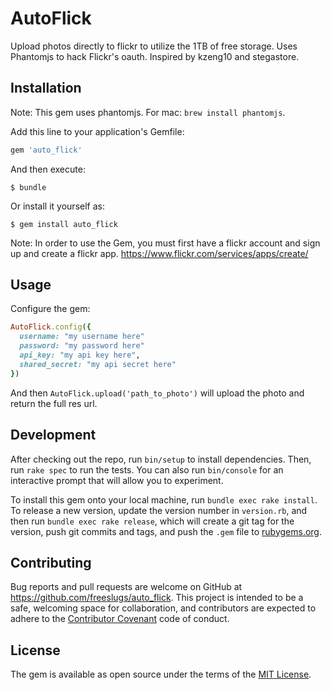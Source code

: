 # AutoFlick

Upload photos directly to flickr to utilize the 1TB of free storage. Uses Phantomjs to hack Flickr's oauth. 
Inspired by kzeng10 and stegastore. 

## Installation

Note: This gem uses phantomjs. For mac: `brew install phantomjs`.

Add this line to your application's Gemfile:

```ruby
gem 'auto_flick'
```

And then execute:

    $ bundle

Or install it yourself as:

    $ gem install auto_flick

Note: In order to use the Gem, you must first have a flickr account and sign up and create a flickr app. https://www.flickr.com/services/apps/create/

## Usage

Configure the gem:

```ruby
AutoFlick.config({
  username: "my username here"
  password: "my password here"
  api_key: "my api key here",
  shared_secret: "my api secret here"
})
```

And then `AutoFlick.upload('path_to_photo')` will upload the photo and return the full res url.

## Development

After checking out the repo, run `bin/setup` to install dependencies. Then, run `rake spec` to run the tests. You can also run `bin/console` for an interactive prompt that will allow you to experiment.

To install this gem onto your local machine, run `bundle exec rake install`. To release a new version, update the version number in `version.rb`, and then run `bundle exec rake release`, which will create a git tag for the version, push git commits and tags, and push the `.gem` file to [rubygems.org](https://rubygems.org).

## Contributing

Bug reports and pull requests are welcome on GitHub at https://github.com/freeslugs/auto_flick. This project is intended to be a safe, welcoming space for collaboration, and contributors are expected to adhere to the [Contributor Covenant](http://contributor-covenant.org) code of conduct.


## License

The gem is available as open source under the terms of the [MIT License](http://opensource.org/licenses/MIT).